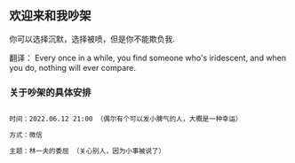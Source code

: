 ## 欢迎来和我吵架

你可以选择沉默，选择被喷，但是你不能欺负我.

翻译： Every once in a while, you find someone who's iridescent, and when you do, nothing will ever compare.


### 关于吵架的具体安排


```markdown

时间：2022.06.12 21:00 （偶尔有个可以发小脾气的人，大概是一种幸运）

方式：微信 

主题：林一夫的委屈 （关心别人，因为小事被说了）


```

